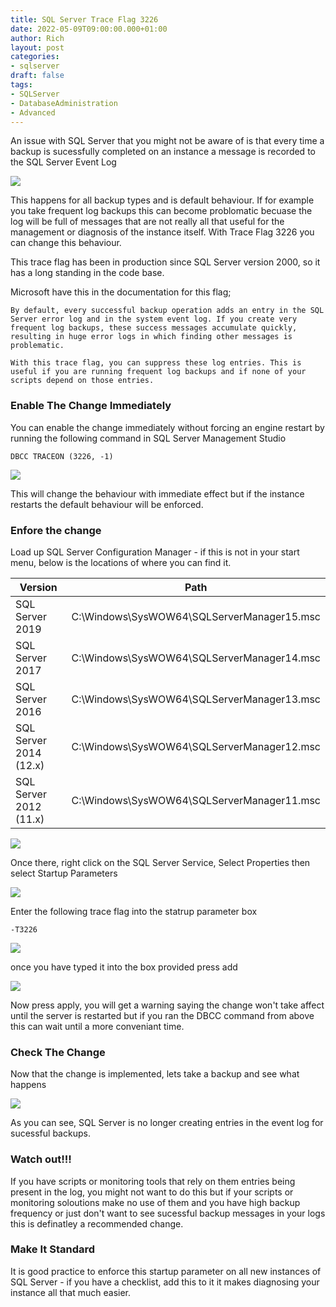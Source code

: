 ```yaml
---
title: SQL Server Trace Flag 3226
date: 2022-05-09T09:00:00.000+01:00
author: Rich
layout: post
categories:
- sqlserver
draft: false
tags:
- SQLServer
- DatabaseAdministration
- Advanced
---
```


An issue with SQL Server that you might not be aware of is that every time a backup is sucessfully completed on an instance a message is recorded to the SQL Server Event Log

![](/img/trace-flag-3226-1.png)

This happens for all backup types and is default behaviour. If for example you take frequent log backups this can become problomatic becuase the log will be full of messages that are not really all that useful for the management or diagnosis of the instance itself. With Trace Flag 3226 you can change this behaviour. 

This trace flag has been in production since SQL Server version 2000, so it has a long standing in the code base. 

Microsoft have this in the documentation for this flag;

    By default, every successful backup operation adds an entry in the SQL Server error log and in the system event log. If you create very frequent log backups, these success messages accumulate quickly, resulting in huge error logs in which finding other messages is problematic.

    With this trace flag, you can suppress these log entries. This is useful if you are running frequent log backups and if none of your scripts depend on those entries.

### Enable The Change Immediately 

You can enable the change immediately without forcing an engine restart by running the following command in SQL Server Management Studio 

```
DBCC TRACEON (3226, -1)
```

![](/img/trace-flag-3226-2.png)

This will change the behaviour with immediate effect but if the instance restarts the default behaviour will be enforced. 

### Enfore the change 

Load up SQL Server Configuration Manager - if this is not in your start menu, below is the locations of where you can find it.

| Version      | Path      |
|--------------|-----------|
| SQL Server 2019 | C:\Windows\SysWOW64\SQLServerManager15.msc      |
| SQL Server 2017      | C:\Windows\SysWOW64\SQLServerManager14.msc  |
| SQL Server 2016     | C:\Windows\SysWOW64\SQLServerManager13.msc  |
| SQL Server 2014 (12.x)      | C:\Windows\SysWOW64\SQLServerManager12.msc  |
| SQL Server 2012 (11.x)     | C:\Windows\SysWOW64\SQLServerManager11.msc  |

![](/img/trace-flag-3226-3.png)

Once there, right click on the SQL Server Service, Select Properties then select Startup Parameters 

![](/img/trace-flag-3226-4.png)

Enter the following trace flag into the statrup parameter box

```
-T3226
```

![](/img/trace-flag-3226-5.png)

once you have typed it into the box provided press add

![](/img/trace-flag-3226-6.png)

 Now press apply, you will get a warning saying the change won't take affect until the server is restarted but if you ran the DBCC command from above this can wait until a more conveniant time. 

### Check The Change

Now that the change is implemented, lets take a backup and see what happens 

![](/img/trace-flag-3226-7.png)

As you can see, SQL Server is no longer creating entries in the event log for sucessful backups. 

### Watch out!!!

If you have scripts or monitoring tools that rely on them entries being present in the log, you might not want to do this but if your scripts or monitoring soloutions make no use of them and you have high backup frequency or just don't want to see sucessful backup messages in your logs this is definatley a recommended change. 

### Make It Standard

It is good practice to enforce this startup parameter on all new instances of SQL Server - if you have a checklist, add this to it it makes diagnosing your instance all that much easier. 